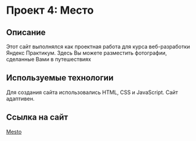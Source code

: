 # Проект 4: Место

## Описание
Этот сайт выполнялся как проектная работа для курса веб-разработки Яндекс Практикум. Здесь Вы можете разместить фотографии, сделанные Вами в путешествиях
## Используемые технологии
Для создания сайта использовались HTML, CSS и JavaScript. Сайт адаптивен.
## Ссылка на сайт
[Mesto](https://natadavlina.github.io/mesto/)
